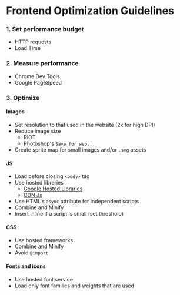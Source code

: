 # Frontend Optimization Guidelines

### 1. Set performance budget
  - HTTP requests
  - Load Time
  
### 2. Measure performance
  - Chrome Dev Tools
  - Google PageSpeed

### 3. Optimize 
#### Images
- Set resolution to that used in the website (2x for high DPI)
- Reduce image size
  - RIOT
  - Photoshop's `Save for web...`
- Create sprite map for small images and/or `.svg` assets

#### JS
- Load before closing `<body>` tag
- Use hosted libraries
  - [Google Hosted Libraries](https://developers.google.com/speed/libraries/)
  - [CDN Js](https://cdnjs.com/)
- Use HTML's `async` attribute for independent scripts
- Combine and Minify
- Insert inline if a script is small (set threshold)

#### CSS
- Use hosted frameworks
- Combine and Minify
- Avoid `@import`

#### Fonts and icons
- Use hosted font service
- Load only font families and weights that are used
